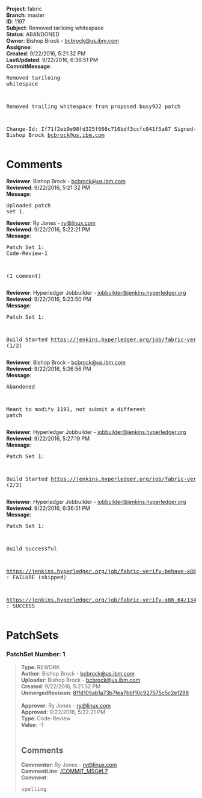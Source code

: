 <strong>Project</strong>: fabric<br><strong>Branch</strong>: master<br><strong>ID</strong>: 1197<br><strong>Subject</strong>: Removed tariloing whitespace<br><strong>Status</strong>: ABANDONED<br><strong>Owner</strong>: Bishop Brock - bcbrock@us.ibm.com<br><strong>Assignee</strong>:<br><strong>Created</strong>: 9/22/2016, 5:21:32 PM<br><strong>LastUpdated</strong>: 9/22/2016, 6:36:51 PM<br><strong>CommitMessage</strong>:<br><pre>Removed tariloing whitespace

Removed trailing whitespace from proposed busy922 patch

Change-Id: If71f2eb0e98fd325f666c710bdf3ccfc041f5a67
Signed-off-by: Bishop Brock <bcbrock@us.ibm.com>
</pre><h1>Comments</h1><strong>Reviewer</strong>: Bishop Brock - bcbrock@us.ibm.com<br><strong>Reviewed</strong>: 9/22/2016, 5:21:32 PM<br><strong>Message</strong>: <pre>Uploaded patch set 1.</pre><strong>Reviewer</strong>: Ry Jones - ry@linux.com<br><strong>Reviewed</strong>: 9/22/2016, 5:22:21 PM<br><strong>Message</strong>: <pre>Patch Set 1: Code-Review-1

(1 comment)</pre><strong>Reviewer</strong>: Hyperledger Jobbuilder - jobbuilder@jenkins.hyperledger.org<br><strong>Reviewed</strong>: 9/22/2016, 5:23:50 PM<br><strong>Message</strong>: <pre>Patch Set 1:

Build Started https://jenkins.hyperledger.org/job/fabric-verify-x86_64/1344/ (1/2)</pre><strong>Reviewer</strong>: Bishop Brock - bcbrock@us.ibm.com<br><strong>Reviewed</strong>: 9/22/2016, 5:26:56 PM<br><strong>Message</strong>: <pre>Abandoned

Meant to modify 1191, not submit a different patch</pre><strong>Reviewer</strong>: Hyperledger Jobbuilder - jobbuilder@jenkins.hyperledger.org<br><strong>Reviewed</strong>: 9/22/2016, 5:27:19 PM<br><strong>Message</strong>: <pre>Patch Set 1:

Build Started https://jenkins.hyperledger.org/job/fabric-verify-behave-x86_64/265/ (2/2)</pre><strong>Reviewer</strong>: Hyperledger Jobbuilder - jobbuilder@jenkins.hyperledger.org<br><strong>Reviewed</strong>: 9/22/2016, 6:36:51 PM<br><strong>Message</strong>: <pre>Patch Set 1:

Build Successful 

https://jenkins.hyperledger.org/job/fabric-verify-behave-x86_64/265/ : FAILURE (skipped)

https://jenkins.hyperledger.org/job/fabric-verify-x86_64/1344/ : SUCCESS</pre><h1>PatchSets</h1><h3>PatchSet Number: 1</h3><blockquote><strong>Type</strong>: REWORK<br><strong>Author</strong>: Bishop Brock - bcbrock@us.ibm.com<br><strong>Uploader</strong>: Bishop Brock - bcbrock@us.ibm.com<br><strong>Created</strong>: 9/22/2016, 5:21:32 PM<br><strong>UnmergedRevision</strong>: [81fd105ab1a73b7fea7bbf10c927575c5c2e1298](https://github.com/hyperledger-gerrit-archive/fabric/commit/81fd105ab1a73b7fea7bbf10c927575c5c2e1298)<br><br><strong>Approver</strong>: Ry Jones - ry@linux.com<br><strong>Approved</strong>: 9/22/2016, 5:22:21 PM<br><strong>Type</strong>: Code-Review<br><strong>Value</strong>: -1<br><br><h2>Comments</h2><strong>Commenter</strong>: Ry Jones - ry@linux.com<br><strong>CommentLine</strong>: [/COMMIT_MSG#L7](https://github.com/hyperledger-gerrit-archive/fabric/blob/81fd105ab1a73b7fea7bbf10c927575c5c2e1298//COMMIT_MSG#L7)<br><strong>Comment</strong>: <pre>spelling</pre></blockquote>